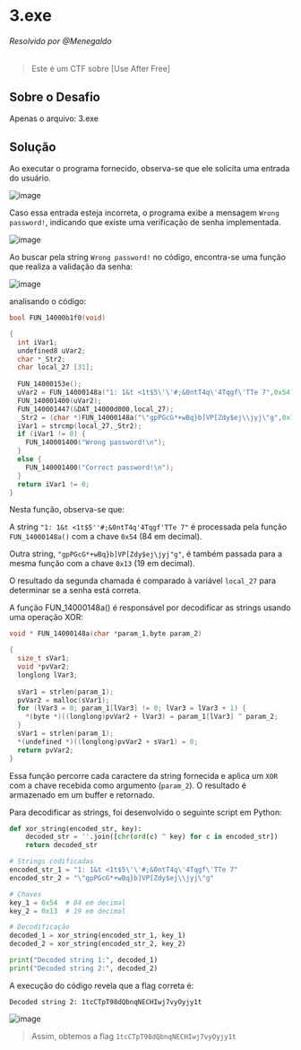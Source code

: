 # 3.exe

###### Resolvido por @Menegaldo
> Este é um CTF sobre [Use After Free]  

## Sobre o Desafio  

Apenas o arquivo: 3.exe

## Solução

Ao executar o programa fornecido, observa-se que ele solicita uma entrada do usuário.

![image](https://github.com/user-attachments/assets/b58fb86f-cc22-4ddf-8e87-c06c865780ff)

 Caso essa entrada esteja incorreta, o programa exibe a mensagem `Wrong password!`, indicando que existe uma verificação de senha implementada.

![image](https://github.com/user-attachments/assets/4715885e-2492-4b44-92e6-a9f26523c338)

Ao buscar pela string `Wrong password!` no código, encontra-se uma função que realiza a validação da senha:

![image](https://github.com/user-attachments/assets/10de96f4-3abd-4963-8500-0b1d9d467895)

analisando o código:

```c
bool FUN_14000b1f0(void)

{
  int iVar1;
  undefined8 uVar2;
  char *_Str2;
  char local_27 [31];
  
  FUN_14000153e();
  uVar2 = FUN_14000148a("1: 1&t <1t$5\'\'#;&0ntT4q\'4Tqgf\'TTe 7",0x54);
  FUN_140001400(uVar2);
  FUN_140001447(&DAT_14000d000,local_27);
  _Str2 = (char *)FUN_14000148a("\"gpPGcG*+wBq}b]VP[Zdy$ej\\jyj\"g",0x13);
  iVar1 = strcmp(local_27,_Str2);
  if (iVar1 != 0) {
    FUN_140001400("Wrong password!\n");
  }
  else {
    FUN_140001400("Correct password!\n");
  }
  return iVar1 != 0;
}
```

Nesta função, observa-se que:

A string `"1: 1&t <1t$5''#;&0ntT4q'4Tqgf'TTe 7"` é processada pela função `FUN_14000148a()` com a chave `0x54` (84 em decimal).

Outra string, `"gpPGcG*+wBq}b]VP[Zdy$ej\jyj"g"`, é também passada para a mesma função com a chave `0x13` (19 em decimal).

O resultado da segunda chamada é comparado à variável `local_27` para determinar se a senha está correta.

A função FUN_14000148a() é responsável por decodificar as strings usando uma operação XOR:

```c
void * FUN_14000148a(char *param_1,byte param_2)

{
  size_t sVar1;
  void *pvVar2;
  longlong lVar3;
  
  sVar1 = strlen(param_1);
  pvVar2 = malloc(sVar1);
  for (lVar3 = 0; param_1[lVar3] != 0; lVar3 = lVar3 + 1) {
    *(byte *)((longlong)pvVar2 + lVar3) = param_1[lVar3] ^ param_2;
  }
  sVar1 = strlen(param_1);
  *(undefined *)((longlong)pvVar2 + sVar1) = 0;
  return pvVar2;
}
```

Essa função percorre cada caractere da string fornecida e aplica um `XOR` com a chave recebida como argumento (`param_2`). O resultado é armazenado em um buffer e retornado.

Para decodificar as strings, foi desenvolvido o seguinte script em Python:

```py
def xor_string(encoded_str, key):
    decoded_str = ''.join([chr(ord(c) ^ key) for c in encoded_str])
    return decoded_str

# Strings codificadas
encoded_str_1 = "1: 1&t <1t$5\'\'#;&0ntT4q\'4Tqgf\'TTe 7"
encoded_str_2 = "\"gpPGcG*+wBq}b]VP[Zdy$ej\\jyj\"g"

# Chaves
key_1 = 0x54  # 84 em decimal
key_2 = 0x13  # 19 em decimal

# Decodificação
decoded_1 = xor_string(encoded_str_1, key_1)
decoded_2 = xor_string(encoded_str_2, key_2)

print("Decoded string 1:", decoded_1)
print("Decoded string 2:", decoded_2)
```

A execução do código revela que a flag correta é:

`Decoded string 2: 1tcCTpT98dQbnqNECHIwj7vyOyjy1t`

![image](https://github.com/user-attachments/assets/25af7f3a-40f1-4f1c-8af7-dabc6bc83021)

> Assim, obtemos a flag `1tcCTpT98dQbnqNECHIwj7vyOyjy1t`
